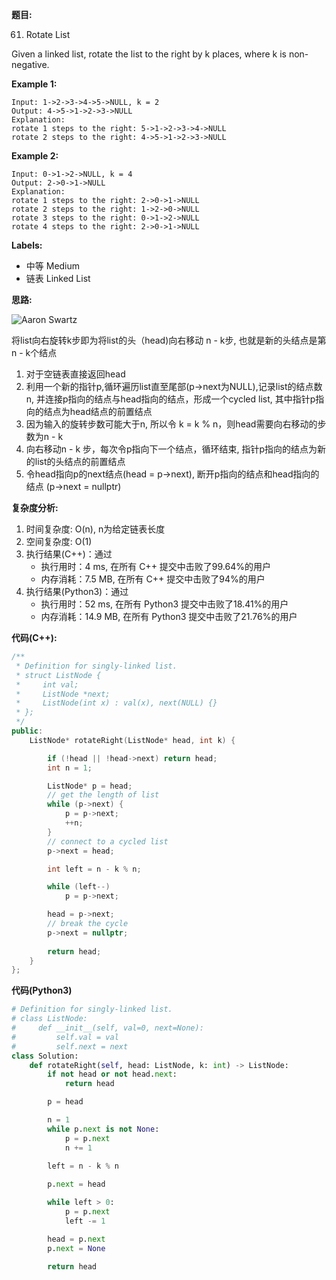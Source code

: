 **题目:**

61. Rotate List

Given a linked list, rotate the list to the right by k places, where k is non-negative.

**Example 1:**
```
Input: 1->2->3->4->5->NULL, k = 2
Output: 4->5->1->2->3->NULL
Explanation:
rotate 1 steps to the right: 5->1->2->3->4->NULL
rotate 2 steps to the right: 4->5->1->2->3->NULL
```

**Example 2:**
```
Input: 0->1->2->NULL, k = 4
Output: 2->0->1->NULL
Explanation:
rotate 1 steps to the right: 2->0->1->NULL
rotate 2 steps to the right: 1->2->0->NULL
rotate 3 steps to the right: 0->1->2->NULL
rotate 4 steps to the right: 2->0->1->NULL
```

**Labels:**
- 中等 Medium
- 链表 Linked List

**思路:**

![Aaron Swartz](https://user-images.githubusercontent.com/3301667/98454001-4ffd6080-2114-11eb-9da5-d3b4d33d8501.jpeg)

将list向右旋转k步即为将list的头（head)向右移动 n - k步, 也就是新的头结点是第n - k个结点
1. 对于空链表直接返回head
2. 利用一个新的指针p,循环遍历list直至尾部(p->next为NULL),记录list的结点数n, 并连接p指向的结点与head指向的结点，形成一个cycled list, 其中指针p指向的结点为head结点的前置结点
3. 因为输入的旋转步数可能大于n, 所以令 k = k % n，则head需要向右移动的步数为n - k
4. 向右移动n - k 步，每次令p指向下一个结点，循环结束, 指针p指向的结点为新的list的头结点的前置结点
5. 令head指向p的next结点(head = p->next), 断开p指向的结点和head指向的结点 (p->next = nullptr)

**复杂度分析:**
1. 时间复杂度: O(n), n为给定链表长度
2. 空间复杂度: O(1)
3. 执行结果(C++)：通过
    - 执行用时：4 ms, 在所有 C++ 提交中击败了99.64%的用户
    - 内存消耗：7.5 MB, 在所有 C++ 提交中击败了94%的用户
4. 执行结果(Python3)：通过
    - 执行用时：52 ms, 在所有 Python3 提交中击败了18.41%的用户
    - 内存消耗：14.9 MB, 在所有 Python3 提交中击败了21.76%的用户

**代码(C++):**
```C++
/**
 * Definition for singly-linked list.
 * struct ListNode {
 *     int val;
 *     ListNode *next;
 *     ListNode(int x) : val(x), next(NULL) {}
 * };
 */
public:
    ListNode* rotateRight(ListNode* head, int k) {

        if (!head || !head->next) return head;
        int n = 1;

        ListNode* p = head;
        // get the length of list
        while (p->next) {
            p = p->next;
            ++n;
        }
        // connect to a cycled list
        p->next = head;

        int left = n - k % n;

        while (left--)
            p = p->next;

        head = p->next;
        // break the cycle
        p->next = nullptr;
        
        return head;
    }
};
```

**代码(Python3)**
```Python
# Definition for singly-linked list.
# class ListNode:
#     def __init__(self, val=0, next=None):
#         self.val = val
#         self.next = next
class Solution:
    def rotateRight(self, head: ListNode, k: int) -> ListNode:
        if not head or not head.next:
            return head

        p = head

        n = 1
        while p.next is not None:
            p = p.next
            n += 1
        
        left = n - k % n

        p.next = head

        while left > 0:
            p = p.next
            left -= 1

        head = p.next
        p.next = None

        return head
```
